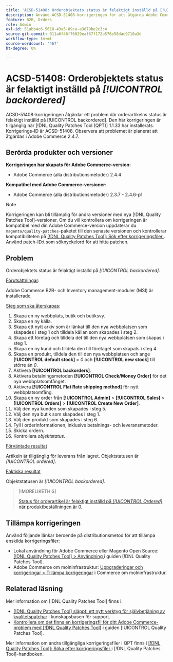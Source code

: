 ```yaml
---
title: 'ACSD-51408: Orderobjektets status är felaktigt inställd på [!UICONTROL backordered]'
description: Använd ACSD-51408-korrigeringen för att åtgärda Adobe Commerce-problemet där orderobjektets status felaktigt är inställd på [!UICONTROL backordered].
feature: B2B, Orders
role: Admin
exl-id: 51abb4c6-5618-43a5-89ca-a3879be2c3c4
source-git-commit: 011a6f46f76029eaf67f172b576e58dac9710a3d
workflow-type: tm+mt
source-wordcount: '467'
ht-degree: 0%

---
```


# ACSD-51408: Orderobjektets status är felaktigt inställd på *[!UICONTROL backordered]*

ACSD-51408-korrigeringen åtgärdar ett problem där orderartikelns status är felaktigt inställd på [!UICONTROL backordered]. Den här korrigeringen är tillgänglig när [!DNL Quality Patches Tool (QPT)] 1.1.33 har installerats. Korrigerings-ID är ACSD-51408. Observera att problemet är planerat att åtgärdas i Adobe Commerce 2.4.7.

## Berörda produkter och versioner

**Korrigeringen har skapats för Adobe Commerce-version:**

* Adobe Commerce (alla distributionsmetoder) 2.4.4

**Kompatibel med Adobe Commerce-versioner:**

* Adobe Commerce (alla distributionsmetoder) 2.3.7 - 2.4.6-p1

>[!NOTE]
>
>Korrigeringen kan bli tillämplig för andra versioner med nya [!DNL Quality Patches Tool]-versioner. Om du vill kontrollera om korrigeringen är kompatibel med din Adobe Commerce-version uppdaterar du `magento/quality-patches`-paketet till den senaste versionen och kontrollerar kompatibiliteten på [[!DNL Quality Patches Tool]: Sök efter korrigeringsfiler ](https://experienceleague.adobe.com/tools/commerce-quality-patches/index.html?lang=sv-SE). Använd patch-ID:t som söknyckelord för att hitta patchen.

## Problem

Orderobjektets status är felaktigt inställd på *[!UICONTROL backordered]*.

<u>Förutsättningar</u>:

Adobe Commerce B2B- och Inventory management-moduler (MSI) är installerade.

<u>Steg som ska återskapas</u>:

1. Skapa en ny webbplats, butik och butiksvy.
1. Skapa en ny källa.
1. Skapa ett nytt arkiv som är länkat till den nya webbplatsen som skapades i steg 1 och tilldela källan som skapades i steg 2.
1. Skapa ett företag och tilldela det till den nya webbplatsen som skapas i steg 1.
1. Skapa en ny kund och tilldela den till företaget som skapats i steg 4.
1. Skapa en produkt, tilldela den till den nya webbplatsen och ange **[!UICONTROL default stock]** = *0* och **[!UICONTROL new stock]** till större än *0*.
1. Aktivera **[!UICONTROL backorders]**.
1. Aktivera betalningsmetoden **[!UICONTROL Check/Money Order]** för det nya webbplatsomfånget.
1. Aktivera **[!UICONTROL Flat Rate shipping method]** för nytt webbplatsomfång.
1. Skapa en ny order från **[!UICONTROL Admin]** > **[!UICONTROL Sales]** > **[!UICONTROL Orders]** > **[!UICONTROL Create New Order]**.
1. Välj den nya kunden som skapades i steg 5.
1. Välj den nya butik som skapades i steg 1.
1. Välj den produkt som skapades i steg 6.
1. Fyll i orderinformationen, inklusive betalnings- och leveransmetoder.
1. Skicka ordern.
1. Kontrollera *objektstatus*.

<u>Förväntade resultat</u>

Artikeln är tillgänglig för leverans från lagret. Objektstatusen är *[!UICONTROL ordered]*.

<u>Faktiska resultat</u>

Objektstatusen är *[!UICONTROL backordered]*.

>[!MORELIKETHIS]
>
>[Status för orderartikel är felaktigt inställd på *[!UICONTROL Ordered]* när produktbeställningen är 0.](/help/tools/quality-patches-tool/patches-available-in-qpt/v1-1-33/acsd-51735-order-item-status-incorrectly-set.md)

## Tillämpa korrigeringen

Använd följande länkar beroende på distributionsmetod för att tillämpa enskilda korrigeringsfiler:

* Lokal användning för Adobe Commerce eller Magento Open Source: [[!DNL Quality Patches Tool] > Användning ](/help/tools/quality-patches-tool/usage.md) i guiden [!DNL Quality Patches Tool].
* Adobe Commerce om molninfrastruktur: [Uppgraderingar och korrigeringar > Tillämpa korrigeringar](https://experienceleague.adobe.com/docs/commerce-cloud-service/user-guide/develop/upgrade/apply-patches.html?lang=sv-SE) i Commerce om molninfrastruktur.

## Relaterad läsning

Mer information om [!DNL Quality Patches Tool] finns i:

* [[!DNL Quality Patches Tool] släppt: ett nytt verktyg för självbetjäning av kvalitetspatchar](https://experienceleague.adobe.com/sv/docs/commerce-operations/tools/quality-patches-tool/quality-patches-tool-to-self-serve-quality-patches) i kunskapsbasen för support.
* [Kontrollera om det finns en korrigeringsfil för ditt Adobe Commerce-problem med  [!DNL Quality Patches Tool]](/help/tools/quality-patches-tool/patches-available-in-qpt/check-patch-for-magento-issue-with-magento-quality-patches.md) i guiden [!UICONTROL Quality Patches Tool].


Mer information om andra tillgängliga korrigeringsfiler i QPT finns i [[!DNL Quality Patches Tool]: Söka efter korrigeringsfiler ](https://experienceleague.adobe.com/tools/commerce-quality-patches/index.html?lang=sv-SE) i [!DNL Quality Patches Tool]-handboken.
